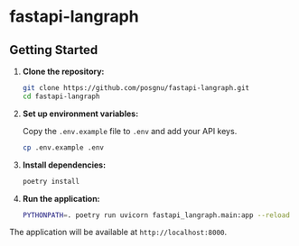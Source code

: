 # fastapi-langraph

## Getting Started

1.  **Clone the repository:**
    ```bash
    git clone https://github.com/posgnu/fastapi-langraph.git
    cd fastapi-langraph
    ```

2.  **Set up environment variables:**

    Copy the `.env.example` file to `.env` and add your API keys.
    ```bash
    cp .env.example .env
    ```

3.  **Install dependencies:**
    ```bash
    poetry install
    ```

4.  **Run the application:**
    ```bash
    PYTHONPATH=. poetry run uvicorn fastapi_langraph.main:app --reload
    ```

The application will be available at `http://localhost:8000`.
